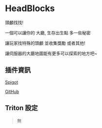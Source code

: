 # HeadBlocks

頭顱找找!

一個可以讓你的 大廳, 生存出生點 多一些秘密

讓玩家找特殊的頭顱 並收集獎勵 或者其他!

讓伺服器的大廳地圖能有更多可以探索的地方吧~

## 插件資訊

[Spigot](https://www.spigotmc.org/resources/97630/)

[GitHub](https://github.com/AerWyn81/HeadBlocks)

## Triton 設定

> 無
